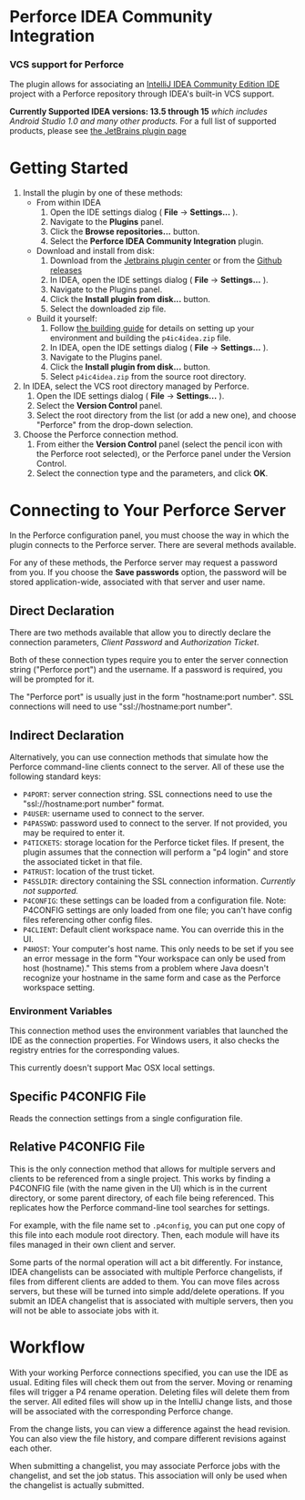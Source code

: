 # Perforce IDEA Community Integration

### VCS support for Perforce

The plugin allows for associating an [IntelliJ IDEA Community Edition IDE](https://www.jetbrains.com/idea/)
project with a Perforce repository through IDEA's built-in VCS support.

**Currently Supported IDEA versions: 13.5 through 15** *which includes Android Studio 1.0 and many other products.*
For a full list of supported products, please see
[the JetBrains plugin page](https://plugins.jetbrains.com/update/index?pr=&updateId=22898)



# Getting Started

1. Install the plugin by one of these methods:
    * From within IDEA
        1. Open the IDE settings dialog ( **File** -> **Settings...** ).
        1. Navigate to the **Plugins** panel.
        1. Click the **Browse repositories...** button.
        1. Select the **Perforce IDEA Community Integration** plugin.
    * Download and install from disk:
        1. Download from the
           [Jetbrains plugin center](http://plugins.jetbrains.com/plugin/7685)
           or from the [Github releases](https://github.com/groboclown/p4ic4idea/releases/latest)
        1. In IDEA, open the IDE settings dialog ( **File** -> **Settings...** ).
        1. Navigate to the Plugins panel.
        1. Click the **Install plugin from disk...** button.
        1. Select the downloaded zip file.
    * Build it yourself:
        1. Follow [the building guide](BUILDING.md) for details on setting up your
           environment and building the `p4ic4idea.zip` file.
        1. In IDEA, open the IDE settings dialog ( **File** -> **Settings...** ).
        1. Navigate to the Plugins panel.
        1. Click the **Install plugin from disk...** button.
        1. Select `p4ic4idea.zip` from the source root directory.
1. In IDEA, select the VCS root directory managed by Perforce.
    1. Open the IDE settings dialog ( **File** -> **Settings...** ).
    1. Select the **Version Control** panel.
    1. Select the root directory from the list (or add a new one), and choose
       "Perforce" from the drop-down selection.
1. Choose the Perforce connection method.
    1. From either the **Version Control** panel (select the pencil
       icon with the Perforce root selected), or the Perforce panel
       under the Version Control.
    1. Select the connection type and the parameters,
       and click **OK**.
    

# Connecting to Your Perforce Server

In the Perforce configuration panel, you must choose the way in which the
plugin connects to the Perforce server.  There are several methods available.

For any of these methods, the Perforce server may request a password from
you.  If you choose the **Save passwords** option, the password will be
stored application-wide, associated with that server and user name.


## Direct Declaration

There are two methods available that allow you to directly declare the
connection parameters, *Client Password* and *Authorization Ticket*.

Both of these connection types require you to enter the server connection
string ("Perforce port") and the username.  If a password is required, you will
be prompted for it.

The "Perforce port" is usually just in the form "hostname:port number".  SSL
connections will need to use "ssl://hostname:port number".


## Indirect Declaration

Alternatively, you can use connection methods that simulate how the Perforce
command-line clients connect to the server.  All of these use the following
standard keys:

* `P4PORT`: server connection string.  SSL connections need to use the
   "ssl://hostname:port number" format.
* `P4USER`: username used to connect to the server.
* `P4PASSWD`: password used to connect to the server.  If not provided,
  you may be required to enter it.
* `P4TICKETS`: storage location for the Perforce ticket files.  If present,
  the plugin assumes that the connection will perform a "p4 login" and
  store the associated ticket in that file.
* `P4TRUST`: location of the trust ticket.
* `P4SSLDIR`: directory containing the SSL connection information.
  *Currently not supported.*
* `P4CONFIG`: these settings can be loaded from a configuration file.
  Note: P4CONFIG settings are only loaded from one file; you can't have
  config files referencing other config files.
* `P4CLIENT`: Default client workspace name.  You can override this
  in the UI.
* `P4HOST`: Your computer's host name.  This only needs to be set if you
  see an error message in the form "Your workspace can only be used from
  host (hostname)."  This stems from a problem where Java doesn't recognize
  your hostname in the same form and case as the Perforce workspace
  setting.


### Environment Variables

This connection method uses the environment variables that launched the IDE
as the connection properties.  For Windows users, it also checks the
registry entries for the corresponding values.

This currently doesn't support Mac OSX local settings.


## Specific P4CONFIG File

Reads the connection settings from a single configuration file.


## Relative P4CONFIG File

This is the only connection method that allows for multiple servers and
clients to be referenced from a single project.  This works by finding
a P4CONFIG file (with the name given in the UI) which is in the current
directory, or some parent directory, of each file being referenced.
This replicates how the Perforce command-line tool searches for settings.

For example, with the file name set to `.p4config`, you can put one
copy of this file into each module root directory.  Then, each module will
have its files managed in their own client and server.

Some parts of the normal operation will act a bit differently.  For instance,
IDEA changelists can be associated with multiple Perforce changelists, if
files from different clients are added to them.  You can move files across
servers, but these will be turned into simple add/delete operations.
If you submit an IDEA changelist that is associated with multiple servers,
then you will not be able to associate jobs with it.


# Workflow

With your working Perforce connections specified, you can use the IDE
as usual.  Editing files will check them out from the server.  Moving
or renaming files will trigger a P4 rename operation.  Deleting files
will delete them from the server.  All edited files will show up in
the IntelliJ change lists, and those will be associated with the
corresponding Perforce change.

From the change lists, you can view a difference against the head
revision.  You can also view the file history, and compare different
revisions against each other.

When submitting a changelist, you may associate Perforce jobs with the
changelist, and set the job status.  This association will only be used
when the changelist is actually submitted.

